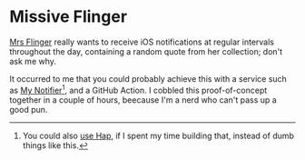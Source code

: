# Missive Flinger

[Mrs Flinger](http://mrsflinger.com/) really wants to receive iOS notifications at regular intervals throughout the day, containing a random quote from her collection; don't ask me why.

It occurred to me that you could probably achieve this with a service such as [My Notifier](https://mynotifier.app)[^1], and a GitHub Action. I cobbled this proof-of-concept together in a couple of hours, beecause I'm a nerd who can't pass up a good pun.

[^1]: You could also [use Hap](https://github.com/monooso/hap), if I spent my time building that, instead of dumb things like this.

